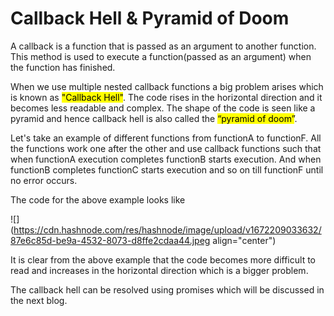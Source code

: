 # Callback Hell & Pyramid of Doom

A callback is a function that is passed as an argument to another function. This method is used to execute a function(passed as an argument) when the function has finished.

When we use multiple nested callback functions a big problem arises which is known as <mark>"Callback Hell"</mark>. The code rises in the horizontal direction and it becomes less readable and complex. The shape of the code is seen like a pyramid and hence callback hell is also called the <mark>“pyramid of doom”</mark>.

Let's take an example of different functions from functionA to functionF. All the functions work one after the other and use callback functions such that when functionA execution completes functionB starts execution. And when functionB completes functionC starts execution and so on till functionF until no error occurs.

The code for the above example looks like

![](https://cdn.hashnode.com/res/hashnode/image/upload/v1672209033632/87e6c85d-be9a-4532-8073-d8ffe2cdaa44.jpeg align="center")

It is clear from the above example that the code becomes more difficult to read and increases in the horizontal direction which is a bigger problem.

The callback hell can be resolved using promises which will be discussed in the next blog.
